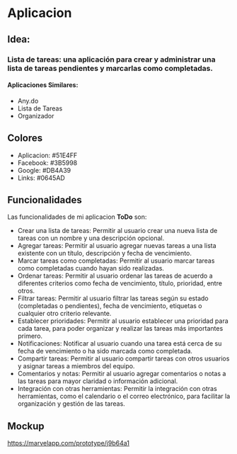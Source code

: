 # Aplicacion

## Idea:
### Lista de tareas: una aplicación para crear y administrar una lista de tareas pendientes y marcarlas como completadas.
#### Aplicaciones Similares:
- Any.do
- Lista de Tareas
- Organizador
## Colores
- Aplicacion: #51E4FF
- Facebook: #3B5998
- Google: #DB4A39
- Links: #0645AD
## Funcionalidades
Las funcionalidades de mi aplicacion **ToDo** son:
- Crear una lista de tareas: Permitir al usuario crear una nueva lista de tareas con un nombre y una descripción opcional.
- Agregar tareas: Permitir al usuario agregar nuevas tareas a una lista existente con un título, descripción y fecha de vencimiento.
- Marcar tareas como completadas: Permitir al usuario marcar tareas como completadas cuando hayan sido realizadas.
- Ordenar tareas: Permitir al usuario ordenar las tareas de acuerdo a diferentes criterios como fecha de vencimiento, título, prioridad, entre otros.
- Filtrar tareas: Permitir al usuario filtrar las tareas según su estado (completadas o pendientes), fecha de vencimiento, etiquetas o cualquier otro criterio relevante.
- Establecer prioridades: Permitir al usuario establecer una prioridad para cada tarea, para poder organizar y realizar las tareas más importantes primero.
- Notificaciones: Notificar al usuario cuando una tarea está cerca de su fecha de vencimiento o ha sido marcada como completada.
- Compartir tareas: Permitir al usuario compartir tareas con otros usuarios y asignar tareas a miembros del equipo.
- Comentarios y notas: Permitir al usuario agregar comentarios o notas a las tareas para mayor claridad o información adicional.
- Integración con otras herramientas: Permitir la integración con otras herramientas, como el calendario o el correo electrónico, para facilitar la organización y gestión de las tareas.
## Mockup
https://marvelapp.com/prototype/j9b64a1
